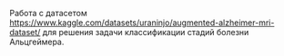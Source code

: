 Работа с датасетом https://www.kaggle.com/datasets/uraninjo/augmented-alzheimer-mri-dataset/ для решения задачи классификации стадий болезни Альцгеймера.
